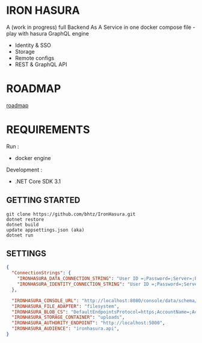 IRON HASURA
===========

A (work in progress) full Backend As A Service in one docker compose file - play with hasura GraphQL engine

* Identity & SSO
* Storage
* Remote configs
* REST & GraphQL API


ROADMAP
=======

[roadmap](https://github.com/bhtz/IronHasura/blob/master/wwwroot/docs/roadmap.md)


REQUIREMENTS
============

Run : 

* docker engine

Development :

* .NET Core SDK 3.1

GETTING STARTED
---------------

    git clone https://github.com/bhtz/IronHasura.git
    dotnet restore
    dotnet build
    update appsettings.json (aka)
    dotnet run

SETTINGS
--------

```json
{
  "ConnectionStrings": {
    "IRONHASURA_DATA_CONNECTION_STRING": "User ID =;Password=;Server=;Port=5432;Database=hasura;Integrated Security=true;Pooling=true;",
    "IRONHASURA_IDENTITY_CONNECTION_STRING": "User ID =;Password=;Server=;Port=5432;Database=hasura;Integrated Security=true;Pooling=true;"
  },

  "IRONHASURA_CONSOLE_URL": "http://localhost:8080/console/data/schema/public",
  "IRONHASURA_FILE_ADAPTER": "filesystem",
  "IRONHASURA_BLOB_CS": "DefaultEndpointsProtocol=https;AccountName=;AccountKey=;EndpointSuffix=core.windows.net",
  "IRONHASURA_STORAGE_CONTAINER": "uploads",
  "IRONHASURA_AUTHORITY_ENDPOINT": "http://localhost:5000",
  "IRONHASURA_AUDIENCE": "ironhasura.api",
}
```
